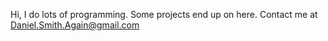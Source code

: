 Hi, 
I do lots of programming.
Some projects end up on here.
Contact me at Daniel.Smith.Again@gmail.com
